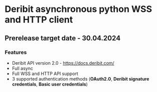 # Deribit asynchronous python WSS and HTTP client

## Prerelease target date - 30.04.2024

### Features

- Deribit API version 2.0 -  https://docs.deribit.com/
- Full async
- Full WSS and HTTP API support
- 3 supported authentication methods (**OAuth2.0**, **Deribit signature credentials**, **Basic user credentials**)
